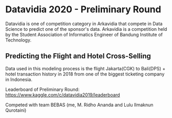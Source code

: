 # Datavidia 2020 - Preliminary Round

Datavidia is one of competition category in Arkavidia that compete in Data Science to predict one of the sponsor's data.
Arkavidia is a competition held by the Student Association of Informatics Engineer of Bandung Institute of Technology. 

## Predicting the Flight and Hotel Cross-Selling

Data used in this modeling process is the flight Jakarta(CGK) to Bali(DPS) + hotel transaction history in 2018 from one of the biggest ticketing company in Indonesia.


Leaderboard of Preliminary Round: https://www.kaggle.com/c/datavidia2019/leaderboard

Competed with team BEBAS (me, M. Ridho Ananda and Lulu Ilmaknun Qurotaini)
